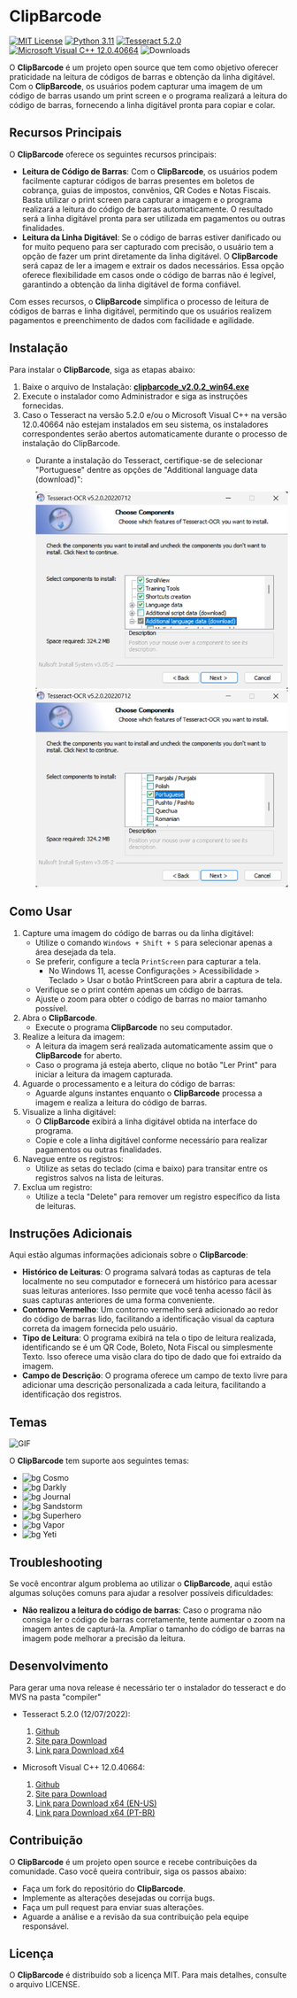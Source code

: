 
# ClipBarcode

[![MIT License](https://img.shields.io/github/license/viniciusccosta/clipbarcode)](https://choosealicense.com/licenses/mit/)
[![Python 3.11](https://img.shields.io/badge/Python-3.11-blue)](https://www.python.org/downloads/release/python-3110/)
[![Tesseract 5.2.0](https://img.shields.io/badge/Tesseract-5.2.0-orange)](https://github.com/tesseract-ocr/tesseract)
[![Microsoft Visual C++ 12.0.40664](https://img.shields.io/badge/Microsoft%20Visual%20C%2B%2B-12.0.40664-orange)](https://learn.microsoft.com/en-us/cpp/windows/latest-supported-vc-redist?view=msvc-170)
![Downloads](https://img.shields.io/github/downloads/viniciusccosta/clipbarcode/total)

O **ClipBarcode** é um projeto open source que tem como objetivo oferecer praticidade na leitura de códigos de barras e obtenção da linha digitável. Com o **ClipBarcode**, os usuários podem capturar uma imagem de um código de barras usando um print screen e o programa realizará a leitura do código de barras, fornecendo a linha digitável pronta para copiar e colar.

## Recursos Principais

O **ClipBarcode** oferece os seguintes recursos principais:

- **Leitura de Código de Barras**: Com o **ClipBarcode**, os usuários podem facilmente capturar códigos de barras presentes em boletos de cobrança, guias de impostos, convênios, QR Codes e Notas Fiscais. Basta utilizar o print screen para capturar a imagem e o programa realizará a leitura do código de barras automaticamente. O resultado será a linha digitável pronta para ser utilizada em pagamentos ou outras finalidades.
- **Leitura da Linha Digitável**: Se o código de barras estiver danificado ou for muito pequeno para ser capturado com precisão, o usuário tem a opção de fazer um print diretamente da linha digitável. O **ClipBarcode** será capaz de ler a imagem e extrair os dados necessários. Essa opção oferece flexibilidade em casos onde o código de barras não é legível, garantindo a obtenção da linha digitável de forma confiável.

Com esses recursos, o **ClipBarcode** simplifica o processo de leitura de códigos de barras e linha digitável, permitindo que os usuários realizem pagamentos e preenchimento de dados com facilidade e agilidade.

## Instalação

Para instalar o **ClipBarcode**, siga as etapas abaixo:

1. Baixe o arquivo de Instalação: [**clipbarcode_v2.0.2_win64.exe**](https://github.com/viniciusccosta/ClipBarcode/releases/download/v2.0.2/clipbarcode_v2.0.2_win64.exe)
2. Execute o instalador como Administrador e siga as instruções fornecidas.
3. Caso o Tesseract na versão 5.2.0 e/ou o Microsoft Visual C++ na versão 12.0.40664 não estejam instalados em seu sistema, os instaladores correspondentes serão abertos automaticamente durante o processo de instalação do ClipBarcode.
    - Durante a instalação do Tesseract, certifique-se de selecionar "Portuguese" dentre as opções de "Additional language data (download)":

        ![Screenshot](./readme/tesseract_install_additional_language_1.png)  
        ![Screenshot](./readme/tesseract_install_additional_language_2.png)  

## Como Usar

1. Capture uma imagem do código de barras ou da linha digitável:
    - Utilize o comando `Windows + Shift + S` para selecionar apenas a área desejada da tela.
    - Se preferir, configure a tecla `PrintScreen` para capturar a tela.
        - No Windows 11, acesse Configurações > Acessibilidade > Teclado > Usar o botão PrintScreen para abrir a captura de tela.
    - Verifique se o print contém apenas um código de barras.
    - Ajuste o zoom para obter o código de barras no maior tamanho possível.
2. Abra o **ClipBarcode**.
    - Execute o programa **ClipBarcode** no seu computador.
3. Realize a leitura da imagem:
    - A leitura da imagem será realizada automaticamente assim que o **ClipBarcode** for aberto.
    - Caso o programa já esteja aberto, clique no botão "Ler Print" para iniciar a leitura da imagem capturada.
4. Aguarde o processamento e a leitura do código de barras:
    - Aguarde alguns instantes enquanto o **ClipBarcode** processa a imagem e realiza a leitura do código de barras.
5. Visualize a linha digitável:
    - O **ClipBarcode** exibirá a linha digitável obtida na interface do programa.
    - Copie e cole a linha digitável conforme necessário para realizar pagamentos ou outras finalidades.
6. Navegue entre os registros:
    - Utilize as setas do teclado (cima e baixo) para transitar entre os registros salvos na lista de leituras.
7. Exclua um registro:
    - Utilize a tecla "Delete" para remover um registro específico da lista de leituras.

## Instruções Adicionais

Aqui estão algumas informações adicionais sobre o **ClipBarcode**:

- **Histórico de Leituras**: O programa salvará todas as capturas de tela localmente no seu computador e fornecerá um histórico para acessar suas leituras anteriores. Isso permite que você tenha acesso fácil às suas capturas anteriores de uma forma conveniente.
- **Contorno Vermelho**: Um contorno vermelho será adicionado ao redor do código de barras lido, facilitando a identificação visual da captura correta da imagem fornecida pelo usuário.
- **Tipo de Leitura**: O programa exibirá na tela o tipo de leitura realizada, identificando se é um QR Code, Boleto, Nota Fiscal ou simplesmente Texto. Isso oferece uma visão clara do tipo de dado que foi extraído da imagem.
- **Campo de Descrição**: O programa oferece um campo de texto livre para adicionar uma descrição personalizada a cada leitura, facilitando a identificação dos registros.

## Temas

![GIF](https://i.imgflip.com/7q11jo.gif)

O **ClipBarcode** tem suporte aos seguintes temas:

- ![bg](https://img.shields.io/badge/bg-fg-0?style=plastic&labelColor=fcfcfd&color=277ee0) Cosmo
- ![bg](https://img.shields.io/badge/bg-fg-0?style=plastic&labelColor=222223&color=36597e) Darkly
- ![bg](https://img.shields.io/badge/bg-fg-0?style=plastic&labelColor=fcfcfd&color=e86763) Journal
- ![bg](https://img.shields.io/badge/bg-fg-0?style=plastic&labelColor=fcfcfd&color=315c86) Sandstorm
- ![bg](https://img.shields.io/badge/bg-fg-0?style=plastic&labelColor=2a3d50&color=4b99e5) Superhero
- ![bg](https://img.shields.io/badge/bg-fg-0?style=plastic&labelColor=190831&color=6d3fbe) Vapor
- ![bg](https://img.shields.io/badge/bg-fg-0?style=plastic&labelColor=fcfcfd&color=008ab8) Yeti

## Troubleshooting

Se você encontrar algum problema ao utilizar o **ClipBarcode**, aqui estão algumas soluções comuns para ajudar a resolver possíveis dificuldades:

- **Não realizou a leitura do código de barras**: Caso o programa não consiga ler o código de barras corretamente, tente aumentar o zoom na imagem antes de capturá-la. Ampliar o tamanho do código de barras na imagem pode melhorar a precisão da leitura.

## Desenvolvimento

Para gerar uma nova release é necessário ter o instalador do tesseract e do MVS na pasta "compiler"

- Tesseract 5.2.0 (12/07/2022):
    1. [Github](https://github.com/UB-Mannheim/tesseract/wiki)
    2. [Site para Download](https://digi.bib.uni-mannheim.de/tesseract/)
    3. [Link para Download x64](https://digi.bib.uni-mannheim.de/tesseract/tesseract-ocr-w64-setup-v5.2.0.20220712.exe)

- Microsoft Visual C++ 12.0.40664:
    1. [Github](https://github.com/MicrosoftDocs/cpp-docs/blob/main/docs/windows/latest-supported-vc-redist.md)
    2. [Site para Download](https://support.microsoft.com/pt-br/topic/update-for-visual-c-2013-redistributable-package-d8ccd6a5-4e26-c290-517b-8da6cfdf4f10)
    3. [Link para Download x64 (EN-US)](https://aka.ms/highdpimfc2013x64enu)
    4. [Link para Download x64 (PT-BR)](https://aka.ms/highdpimfc2013x64ptb)

## Contribuição

O **ClipBarcode** é um projeto open source e recebe contribuições da comunidade. Caso você queira contribuir, siga os passos abaixo:

- Faça um fork do repositório do **ClipBarcode**.
- Implemente as alterações desejadas ou corrija bugs.
- Faça um pull request para enviar suas alterações.
- Aguarde a análise e a revisão da sua contribuição pela equipe responsável.

## Licença

O **ClipBarcode** é distribuído sob a licença MIT. Para mais detalhes, consulte o arquivo LICENSE.
